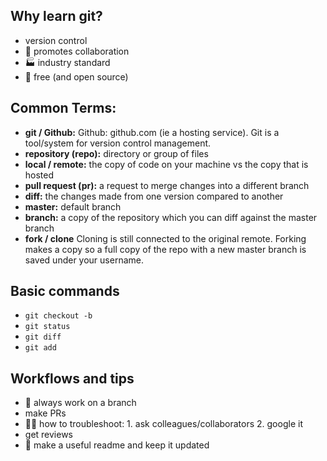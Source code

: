
## Why learn git?
- version control
- 👭 promotes collaboration
- 🏭 industry standard
- 💸 free (and open source)

## Common Terms:
- **git / Github:** Github: github.com (ie a hosting service). Git is a tool/system for version control management. 
- **repository (repo):** directory or group of files
- **local / remote:** the copy of code on your machine vs the copy that is hosted 
- **pull request (pr):** a request to merge changes into a different branch
- **diff:** the changes made from one version compared to another
- **master:** default branch 
- **branch:** a copy of the repository which you can diff against the master branch
- **fork / clone** Cloning is still connected to the original remote. Forking makes a copy so a full copy of the repo with a new master branch is saved under your username. 

## Basic commands
- `git checkout -b` 
- `git status`
- `git diff`
- `git add`

## Workflows and tips
- 🌴 always work on a branch
- make PRs
- :female_detective: how to troubleshoot: 1. ask colleagues/collaborators 2. google it
- get reviews
- :book: make a useful readme and keep it updated
